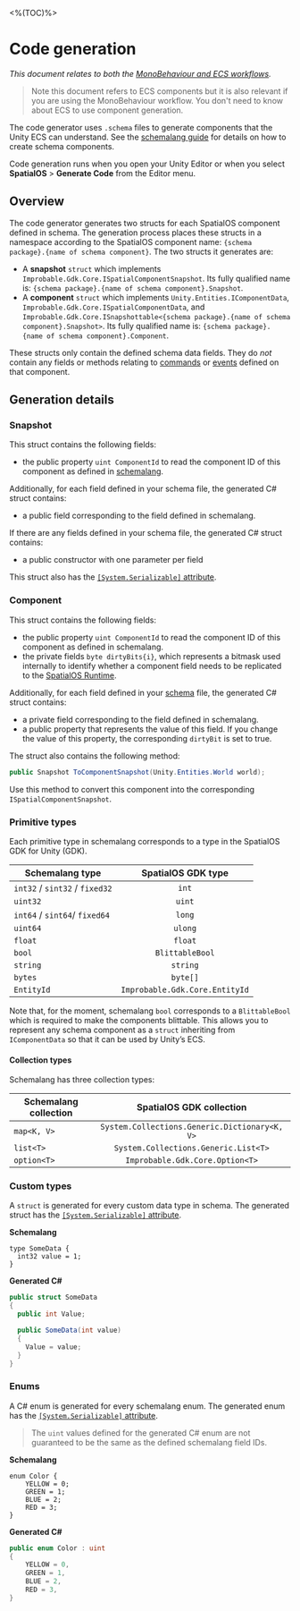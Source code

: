 [//]: # (Doc of docs reference 31)
[//]: # (TODO - Tech writer review)
[//]: # (TODO - Move this doc from ECS to generic - and change its title to not be ECS)
[//]: # (TODO - use discussions about content in here https://docs.google.com/document/d/1IGblyE-pvA4ZyJIjN8PcD1Ct6pE4FNhtlXRdp_Sy97o/edit)
<%(TOC)%>
# Code generation
 _This document relates to both the [MonoBehaviour and ECS workflows](\{\{urlRoot\}\}/reference/workflows/which-workflow)._

> Note this document refers to ECS components but it is also relevant if you are using the MonoBehaviour workflow. You don't need to know about ECS to use component generation.

The code generator uses `.schema` files to generate components that the Unity ECS can understand. See the [schemalang guide](https://docs.improbable.io/reference/latest/shared/schema/introduction#schema-introduction) for details on how to create schema components.

 Code generation runs when you open your Unity Editor or when you select **SpatialOS** > **Generate Code** from the Editor menu.

## Overview

The code generator generates two structs for each SpatialOS component defined in schema. The generation process places these structs in a namespace according to the SpatialOS component name: `{schema package}.{name of schema component}`. The two structs it generates are:

  * A **snapshot** `struct` which implements `Improbable.Gdk.Core.ISpatialComponentSnapshot`. Its fully qualified name is: `{schema package}.{name of schema component}.Snapshot`.
  * A **component** `struct` which implements `Unity.Entities.IComponentData`, `Improbable.Gdk.Core.ISpatialComponentData`, and `Improbable.Gdk.Core.ISnapshottable<{schema package}.{name of schema component}.Snapshot>`. Its fully qualified name is: `{schema package}.{name of schema component}.Component`.

These structs only contain the defined schema data fields. They do *not* contain any fields or methods relating to [commands](\{\{urlRoot\}\}/reference/workflows/ecs/interaction/commands/component-commands) or [events](https://docs.improbable.io/reference/latest/shared/glossary#event) defined on that component.

## Generation details

### Snapshot

This struct contains the following fields:

  * the public property `uint ComponentId` to read the component ID of this component as defined in [schemalang](https://docs.improbable.io/reference/latest/shared/glossary#schemalang).

Additionally, for each field defined in your schema file, the generated C# struct contains:
  
  * a public field corresponding to the field defined in schemalang.

If there are any fields defined in your schema file, the generated C# struct contains:

  * a public constructor with one parameter per field

This struct also has the [`[System.Serializable]` attribute](https://docs.unity3d.com/ScriptReference/Serializable.html).

### Component

This struct contains the following fields:

  * the public property `uint ComponentId` to read the component ID of this component as defined in schemalang.
  * the private fields `byte dirtyBits{i}`, which represents a bitmask used internally to identify whether a component field needs to be replicated to the [SpatialOS Runtime](\{\{urlRoot\}\}/reference/glossary#spatialos-runtime).

Additionally, for each field defined in your [schema](\{\{urlRoot\}\}/reference/glossary#schema) file, the generated C# struct contains:

  * a private field corresponding to the field defined in schemalang.
  * a public property that represents the value of this field. If you change the value of this property, the corresponding `dirtyBit` is set to true.

The struct also contains the following method:

```csharp
public Snapshot ToComponentSnapshot(Unity.Entities.World world);
```

Use this method to convert this component into the corresponding `ISpatialComponentSnapshot`.

### Primitive types

Each primitive type in schemalang corresponds to a type in the SpatialOS GDK for Unity (GDK).

| Schemalang type                | SpatialOS GDK type      |
| ------------------------------ | :---------------------: |
| `int32` / `sint32` / `fixed32` | `int`                   |
| `uint32`                       | `uint`                  |
| `int64` / `sint64`/ `fixed64`  | `long`                  |
| `uint64`                       | `ulong`                 |
| `float`                        | `float`                 |
| `bool`                         | `BlittableBool`         |
| `string`                       | `string`                |
| `bytes`                        | `byte[]`                |
| `EntityId`                     | `Improbable.Gdk.Core.EntityId` |

Note that, for the moment, schemalang `bool` corresponds to a `BlittableBool` which is required to make the components blittable. This allows you to represent any schema component as a `struct` inheriting from `IComponentData` so that it can be used by Unity’s ECS.

#### Collection types

Schemalang has three collection types:

| Schemalang collection | SpatialOS GDK collection                          |
| --------------------- | :-----------------------------------------------: |
| `map<K, V>`           | `System.Collections.Generic.Dictionary<K, V>`     |
| `list<T>`             | `System.Collections.Generic.List<T>`              |
| `option<T>`           | `Improbable.Gdk.Core.Option<T>`                              |


### Custom types

A `struct` is generated for every custom data type in schema. The generated struct has the [`[System.Serializable]` attribute](https://docs.unity3d.com/ScriptReference/Serializable.html).

**Schemalang**
```
type SomeData {
  int32 value = 1;
}
```

**Generated C#**
```	csharp
public struct SomeData
{
  public int Value;

  public SomeData(int value)
  {
    Value = value;
  }
}
```

### Enums

A C# enum is generated for every schemalang enum. The generated enum has the [`[System.Serializable]` attribute](https://docs.unity3d.com/ScriptReference/Serializable.html).

> The `uint` values defined for the generated C# enum are not guaranteed to be the same as the defined schemalang field IDs.

**Schemalang**
```
enum Color {
    YELLOW = 0;
    GREEN = 1;
    BLUE = 2;
    RED = 3;
}

```
**Generated C#**
```csharp
public enum Color : uint
{
    YELLOW = 0,
    GREEN = 1,
    BLUE = 2,
    RED = 3,
}
```
